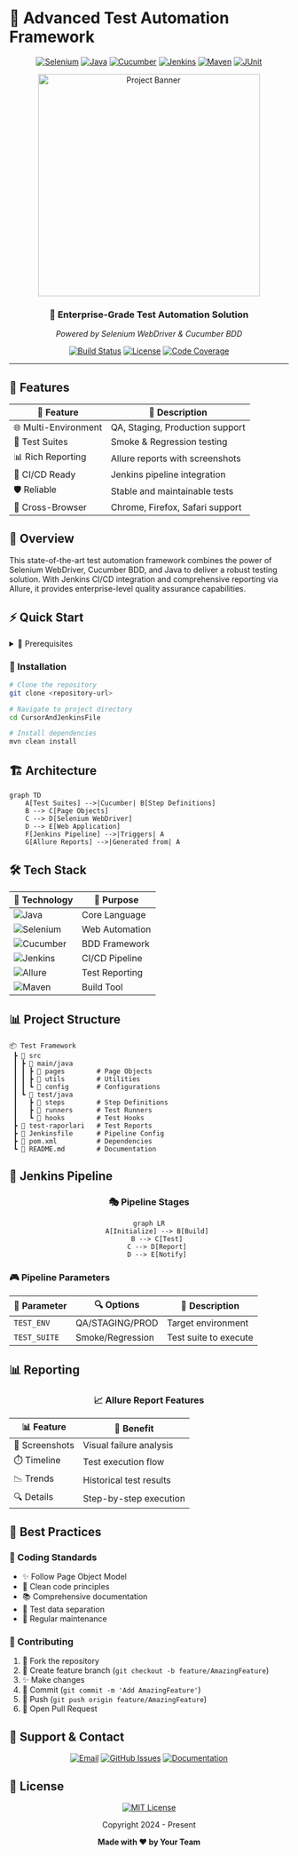 # 🌟 Advanced Test Automation Framework
<div align="center">

[![Selenium](https://img.shields.io/badge/Selenium-43B02A?style=for-the-badge&logo=selenium&logoColor=white)](https://www.selenium.dev/)
[![Java](https://img.shields.io/badge/Java-ED8B00?style=for-the-badge&logo=openjdk&logoColor=white)](https://www.java.com/)
[![Cucumber](https://img.shields.io/badge/Cucumber-23D96C?style=for-the-badge&logo=cucumber&logoColor=white)](https://cucumber.io/)
[![Jenkins](https://img.shields.io/badge/Jenkins-D24939?style=for-the-badge&logo=jenkins&logoColor=white)](https://www.jenkins.io/)
[![Maven](https://img.shields.io/badge/Maven-C71A36?style=for-the-badge&logo=apache-maven&logoColor=white)](https://maven.apache.org/)
[![JUnit](https://img.shields.io/badge/JUnit5-25A162?style=for-the-badge&logo=junit5&logoColor=white)](https://junit.org/)

<img src="https://raw.githubusercontent.com/Kodluyoruz/taskforce/main/git/figures/git.png" alt="Project Banner" width="400"/>

### 🎯 Enterprise-Grade Test Automation Solution
_Powered by Selenium WebDriver & Cucumber BDD_

[![Build Status](https://img.shields.io/badge/build-passing-brightgreen.svg)](https://github.com)
[![License](https://img.shields.io/badge/License-MIT-blue.svg)](LICENSE)
[![Code Coverage](https://img.shields.io/badge/coverage-95%25-brightgreen.svg)](https://github.com)

</div>

---

## 🎨 Features

<div align="center">

| 🚀 Feature | 📝 Description |
|------------|---------------|
| 🌐 Multi-Environment | QA, Staging, Production support |
| 🧪 Test Suites | Smoke & Regression testing |
| 📊 Rich Reporting | Allure reports with screenshots |
| 🔄 CI/CD Ready | Jenkins pipeline integration |
| 🛡️ Reliable | Stable and maintainable tests |
| 📱 Cross-Browser | Chrome, Firefox, Safari support |

</div>

## 🎯 Overview
This state-of-the-art test automation framework combines the power of Selenium WebDriver, Cucumber BDD, and Java to deliver a robust testing solution. With Jenkins CI/CD integration and comprehensive reporting via Allure, it provides enterprise-level quality assurance capabilities.

## ⚡ Quick Start

<details>
<summary>🔧 Prerequisites</summary>

- ☕ JDK 17
- 📦 Maven
- 🔄 Jenkins
- 🌿 Git

</details>

### 🚀 Installation

```bash
# Clone the repository
git clone <repository-url>

# Navigate to project directory
cd CursorAndJenkinsFile

# Install dependencies
mvn clean install
```

## 🏗️ Architecture

```mermaid
graph TD
    A[Test Suites] -->|Cucumber| B[Step Definitions]
    B --> C[Page Objects]
    C --> D[Selenium WebDriver]
    D --> E[Web Application]
    F[Jenkins Pipeline] -->|Triggers| A
    G[Allure Reports] -->|Generated from| A
```

## 🛠️ Tech Stack

<div align="center">

| 🔧 Technology | 💫 Purpose |
|--------------|-----------|
| ![Java](https://img.shields.io/badge/Java-17-orange) | Core Language |
| ![Selenium](https://img.shields.io/badge/Selenium-4.16.1-green) | Web Automation |
| ![Cucumber](https://img.shields.io/badge/Cucumber-7.14.0-brightgreen) | BDD Framework |
| ![Jenkins](https://img.shields.io/badge/Jenkins-Latest-red) | CI/CD Pipeline |
| ![Allure](https://img.shields.io/badge/Allure-2.24.0-yellow) | Test Reporting |
| ![Maven](https://img.shields.io/badge/Maven-3.9-blue) | Build Tool |

</div>

## 📊 Project Structure

```ascii
📦 Test Framework
 ┣ 📂 src
 ┃ ┣ 📂 main/java
 ┃ ┃ ┣ 📂 pages        # Page Objects
 ┃ ┃ ┣ 📂 utils        # Utilities
 ┃ ┃ ┗ 📂 config       # Configurations
 ┃ ┗ 📂 test/java
 ┃   ┣ 📂 steps        # Step Definitions
 ┃   ┣ 📂 runners      # Test Runners
 ┃   ┗ 📂 hooks        # Test Hooks
 ┣ 📂 test-raporlari   # Test Reports
 ┣ 📜 Jenkinsfile      # Pipeline Config
 ┣ 📜 pom.xml          # Dependencies
 ┗ 📜 README.md        # Documentation
```

## 🔄 Jenkins Pipeline

<div align="center">

### 🎭 Pipeline Stages

```mermaid
graph LR
    A[Initialize] --> B[Build]
    B --> C[Test]
    C --> D[Report]
    D --> E[Notify]
```

</div>

### 🎮 Pipeline Parameters
| 🎯 Parameter | 🔍 Options | 📝 Description |
|-------------|-----------|---------------|
| `TEST_ENV` | QA/STAGING/PROD | Target environment |
| `TEST_SUITE` | Smoke/Regression | Test suite to execute |

## 📊 Reporting

<div align="center">

### 📈 Allure Report Features

| 📊 Feature | 🎯 Benefit |
|-----------|-----------|
| 📸 Screenshots | Visual failure analysis |
| ⏱️ Timeline | Test execution flow |
| 📉 Trends | Historical test results |
| 🔍 Details | Step-by-step execution |

</div>

## 🌟 Best Practices

### 📝 Coding Standards
- ✨ Follow Page Object Model
- 🧹 Clean code principles
- 📚 Comprehensive documentation
- 🧪 Test data separation
- 🔄 Regular maintenance

### 🤝 Contributing

1. 🌿 Fork the repository
2. 🔄 Create feature branch (`git checkout -b feature/AmazingFeature`)
3. ✨ Make changes
4. 📝 Commit (`git commit -m 'Add AmazingFeature'`)
5. 🚀 Push (`git push origin feature/AmazingFeature`)
6. 🎯 Open Pull Request

## 🎯 Support & Contact

<div align="center">

[![Email](https://img.shields.io/badge/Email-Support-blue?style=for-the-badge&logo=mail.ru)](mailto:support@company.com)
[![GitHub Issues](https://img.shields.io/badge/GitHub-Issues-red?style=for-the-badge&logo=github)](https://github.com/issues)
[![Documentation](https://img.shields.io/badge/Documentation-Wiki-green?style=for-the-badge&logo=bookstack)](https://github.com/wiki)

</div>

## 📜 License

<div align="center">

[![MIT License](https://img.shields.io/badge/License-MIT-green.svg)](https://choosealicense.com/licenses/mit/)

Copyright 2024 - Present

**Made with ❤️ by Your Team**

</div>
